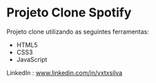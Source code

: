 # Projeto Clone Spotify

Projeto clone utilizando as seguintes ferramentas:

- HTML5
- CSS3
- JavaScript

LinkedIn : www.linkedin.com/in/vxtxsilva

